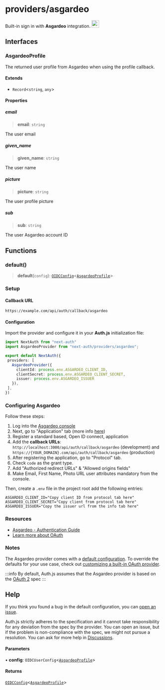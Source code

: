 # providers/asgardeo

<div style={{display: "flex", justifyContent: "space-between", alignItems: "center"}}>
<span style={{fontSize: "1.35rem" }}>
 Built-in sign in with <b>Asgardeo</b> integration.
</span>
<a href="https://wso2.com/asgardeo/" style={{backgroundColor: "#ECEFF1", padding: "12px", borderRadius: "100%" }}>
  <img style={{display: "block"}} src="https://authjs.dev/img/providers/asgardeo.svg" width="24"/>
</a>
</div>

## Interfaces

### AsgardeoProfile

The returned user profile from Asgardeo when using the profile callback.

#### Extends

- `Record`\<`string`, `any`\>

#### Properties

##### email

> **email**: `string`

The user email

##### given\_name

> **given\_name**: `string`

The user name

##### picture

> **picture**: `string`

The user profile picture

##### sub

> **sub**: `string`

The user Asgardeo account ID

## Functions

### default()

> **default**(`config`): [`OIDCConfig`](../providers.md#oidcconfig)\<[`AsgardeoProfile`](asgardeo.md#asgardeoprofile)\>

### Setup

#### Callback URL
```
https://example.com/api/auth/callback/asgardeo
```

#### Configuration

Import the provider and configure it in your **Auth.js** initialization file:

```ts title="pages/api/auth/[...nextauth].ts"
import NextAuth from "next-auth"
import AsgardeoProvider from "next-auth/providers/asgardeo";

export default NextAuth({
 providers: [
   AsgardeoProvider({
     clientId: process.env.ASGARDEO_CLIENT_ID,
     clientSecret: process.env.ASGARDEO_CLIENT_SECRET,
     issuer: process.env.ASGARDEO_ISSUER
   }),
 ],
})
```

### Configuring Asgardeo

Follow these steps:

1. Log into the [Asgardeo console](https://console.asgardeo.io)
2. Next, go to "Application" tab (more info [here](https://wso2.com/asgardeo/docs/guides/applications/register-oidc-web-app/))
3. Register a standard based, Open ID connect, application
4. Add the **callback URLs**: `http://localhost:3000/api/auth/callback/asgardeo` (development) and `https://{YOUR_DOMAIN}.com/api/auth/callback/asgardeo` (production)
5. After registering the application, go to "Protocol" tab.
6. Check `code` as the grant type.
7. Add "Authorized redirect URLs" & "Allowed origins fields"
8. Make Email, First Name, Photo URL user attributes mandatory from the console.

Then, create a `.env` file in the project root add the following entries:

```
ASGARDEO_CLIENT_ID="Copy client ID from protocol tab here"
ASGARDEO_CLIENT_SECRET="Copy client from protocol tab here"
ASGARDEO_ISSUER="Copy the issuer url from the info tab here"
```

### Resources

- [Asgardeo - Authentication Guide](https://wso2.com/asgardeo/docs/guides/authentication)
- [Learn more about OAuth](https://authjs.dev/concepts/oauth)

### Notes

The Asgardeo provider comes with a [default configuration](https://github.com/nextauthjs/next-auth/blob/main/packages/core/src/providers/asgardeo.ts). To override the defaults for your use case, check out [customizing a built-in OAuth provider](https://authjs.dev/guides/providers/custom-provider#override-default-options).

:::info
By default, Auth.js assumes that the Asgardeo provider is based on the [OAuth 2](https://www.rfc-editor.org/rfc/rfc6749.html) spec
:::

## Help

If you think you found a bug in the default configuration, you can [open an issue](https://authjs.dev/new/provider-issue).

Auth.js strictly adheres to the specification and it cannot take responsibility for any deviation from
the spec by the provider. You can open an issue, but if the problem is non-compliance with the spec,
we might not pursue a resolution. You can ask for more help in [Discussions](https://authjs.dev/new/github-discussions).

#### Parameters

• **config**: `OIDCUserConfig`\<[`AsgardeoProfile`](asgardeo.md#asgardeoprofile)\>

#### Returns

[`OIDCConfig`](../providers.md#oidcconfig)\<[`AsgardeoProfile`](asgardeo.md#asgardeoprofile)\>
